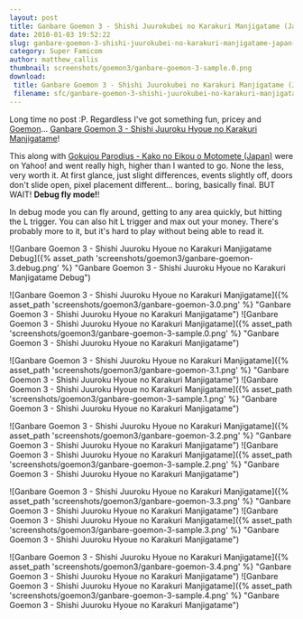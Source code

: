 ```yaml
---
layout: post
title: Ganbare Goemon 3 - Shishi Juurokubei no Karakuri Manjigatame (Japan) (Sample)
date: 2010-01-03 19:52:22
slug: ganbare-goemon-3-shishi-juurokubei-no-karakuri-manjigatame-japan-sample
category: Super Famicom
author: matthew_callis
thumbnail: screenshots/goemon3/ganbare-goemon-3-sample.0.png
download:
 title: Ganbare Goemon 3 - Shishi Juurokubei no Karakuri Manjigatame (Japan) (Sample)
 filename: sfc/ganbare-goemon-3-shishi-juurokubei-no-karakuri-manjigatame-japan-sample.7z
---
```


Long time no post :P. Regardless I've got something fun, pricey and [Goemon](http://superfamicom.org/info/ganbare-goemon-yuki-hime-kyuushutsu-emaki/ "Ganbare Goemon - Yuki Hime Kyuushutsu Emaki")...  [Ganbare Goemon 3 - Shishi Juuroku Hyoue no Karakuri Manjigatame](http://superfamicom.org/info/ganbare-goemon-3-shishi-juuroku-hyoue-no-karakuri-manjigatame/ "Ganbare Goemon 3 - Shishi Juuroku Hyoue no Karakuri Manjigatame")!

This along with [Gokujou Parodius - Kako no Eikou o Motomete (Japan)](http://superfamicom.org/info/gokujou-parodius/ "Gokujou Parodius - Kako no Eikou o Motomete (Japan)") were on Yahoo! and went really high, higher than I wanted to go. None the less, very worth it. At first glance, just slight differences, events slightly off, doors don't slide open, pixel placement different... boring, basically final. BUT WAIT! **Debug fly mode!**!

In debug mode you can fly around, getting to any area quickly, but hitting the L trigger. You can also hit L trigger and max out your money. There's probably more to it, but it's hard to play without being able to read it.

![Ganbare Goemon 3 - Shishi Juuroku Hyoue no Karakuri Manjigatame Debug]({% asset_path 'screenshots/goemon3/ganbare-goemon-3.debug.png' %} "Ganbare Goemon 3 - Shishi Juuroku Hyoue no Karakuri Manjigatame Debug")

![Ganbare Goemon 3 - Shishi Juuroku Hyoue no Karakuri Manjigatame]({% asset_path 'screenshots/goemon3/ganbare-goemon-3.0.png' %} "Ganbare Goemon 3 - Shishi Juuroku Hyoue no Karakuri Manjigatame")
![Ganbare Goemon 3 - Shishi Juuroku Hyoue no Karakuri Manjigatame]({% asset_path 'screenshots/goemon3/ganbare-goemon-3-sample.0.png' %} "Ganbare Goemon 3 - Shishi Juuroku Hyoue no Karakuri Manjigatame")

![Ganbare Goemon 3 - Shishi Juuroku Hyoue no Karakuri Manjigatame]({% asset_path 'screenshots/goemon3/ganbare-goemon-3.1.png' %} "Ganbare Goemon 3 - Shishi Juuroku Hyoue no Karakuri Manjigatame")
![Ganbare Goemon 3 - Shishi Juuroku Hyoue no Karakuri Manjigatame]({% asset_path 'screenshots/goemon3/ganbare-goemon-3-sample.1.png' %} "Ganbare Goemon 3 - Shishi Juuroku Hyoue no Karakuri Manjigatame")

![Ganbare Goemon 3 - Shishi Juuroku Hyoue no Karakuri Manjigatame]({% asset_path 'screenshots/goemon3/ganbare-goemon-3.2.png' %} "Ganbare Goemon 3 - Shishi Juuroku Hyoue no Karakuri Manjigatame")
![Ganbare Goemon 3 - Shishi Juuroku Hyoue no Karakuri Manjigatame]({% asset_path 'screenshots/goemon3/ganbare-goemon-3-sample.2.png' %} "Ganbare Goemon 3 - Shishi Juuroku Hyoue no Karakuri Manjigatame")

![Ganbare Goemon 3 - Shishi Juuroku Hyoue no Karakuri Manjigatame]({% asset_path 'screenshots/goemon3/ganbare-goemon-3.3.png' %} "Ganbare Goemon 3 - Shishi Juuroku Hyoue no Karakuri Manjigatame")
![Ganbare Goemon 3 - Shishi Juuroku Hyoue no Karakuri Manjigatame]({% asset_path 'screenshots/goemon3/ganbare-goemon-3-sample.3.png' %} "Ganbare Goemon 3 - Shishi Juuroku Hyoue no Karakuri Manjigatame")

![Ganbare Goemon 3 - Shishi Juuroku Hyoue no Karakuri Manjigatame]({% asset_path 'screenshots/goemon3/ganbare-goemon-3.4.png' %} "Ganbare Goemon 3 - Shishi Juuroku Hyoue no Karakuri Manjigatame")
![Ganbare Goemon 3 - Shishi Juuroku Hyoue no Karakuri Manjigatame]({% asset_path 'screenshots/goemon3/ganbare-goemon-3-sample.4.png' %} "Ganbare Goemon 3 - Shishi Juuroku Hyoue no Karakuri Manjigatame")
